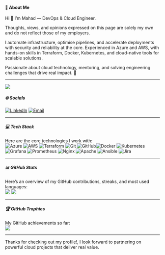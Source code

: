 #### 💫 About Me  

Hi 👋 I’m Mahad — DevOps & Cloud Engineer.

Thoughts, views, and opinions expressed on this page are solely my own and do not reflect those of my employers.

I automate infrastructure, optimise pipelines, and accelerate deployments with security and reliability at the core. Experienced in Azure and AWS, with hands-on skills in Terraform, Docker, Kubernetes, and cloud-native tools for scalable solutions.

Passionate about cloud technology, mentoring, and solving engineering challenges that drive real impact. 🧠  
  
---

![](https://komarev.com/ghpvc/?username=tecknosap&label=Profile+Views)

##### 🌐 Socials  
[![LinkedIn](https://img.shields.io/badge/LinkedIn-%230077B5.svg?logo=linkedin&logoColor=white)](https://linkedin.com/in/mahadmohamed05) [![Email](https://img.shields.io/badge/Email-D14836?logo=gmail&logoColor=white)](mailto:mahad@gocloudops.co.uk)  

---

##### 💻 Tech Stack  
Here are the core technologies I work with:  
![Azure](https://img.shields.io/badge/azure-%230072C6.svg?style=for-the-badge&logo=microsoftazure&logoColor=white) ![AWS](https://img.shields.io/badge/AWS-%23FF9900.svg?style=for-the-badge&logo=amazon-aws&logoColor=white)  ![Terraform](https://img.shields.io/badge/terraform-%235835CC.svg?style=for-the-badge&logo=terraform&logoColor=white)  ![Git](https://img.shields.io/badge/git-%23F05033.svg?style=for-the-badge&logo=git&logoColor=white) ![GitHub](https://img.shields.io/badge/github-%23121011.svg?style=for-the-badge&logo=github&logoColor=white)![Docker](https://img.shields.io/badge/docker-%230db7ed.svg?style=for-the-badge&logo=docker&logoColor=white) ![Kubernetes](https://img.shields.io/badge/kubernetes-%23326ce5.svg?style=for-the-badge&logo=kubernetes&logoColor=white) ![Grafana](https://img.shields.io/badge/grafana-%23F46800.svg?style=for-the-badge&logo=grafana&logoColor=white)  ![Prometheus](https://img.shields.io/badge/Prometheus-E6522C?style=for-the-badge&logo=Prometheus&logoColor=white) ![Nginx](https://img.shields.io/badge/nginx-%23009639.svg?style=for-the-badge&logo=nginx&logoColor=white) ![Apache](https://img.shields.io/badge/apache-%23D42029.svg?style=for-the-badge&logo=apache&logoColor=white)  ![Ansible](https://img.shields.io/badge/ansible-%231A1918.svg?style=for-the-badge&logo=ansible&logoColor=white)   ![Jira](https://img.shields.io/badge/jira-%230A0FFF.svg?style=for-the-badge&logo=jira&logoColor=white) 

---

##### 📊 GitHub Stats  
Here’s an overview of my GitHub contributions, streaks, and most used languages:  
![](https://github-readme-stats.vercel.app/api?username=tecknosap&theme=dark&hide_border=false&include_all_commits=true&count_private=true)  ![](https://nirzak-streak-stats.vercel.app/?user=tecknosap&theme=dark&hide_border=false) 

---

##### 🏆 GitHub Trophies  
My GitHub achievements so far:  
![](https://github-profile-trophy.vercel.app/?username=tecknosap&theme=radical&no-frame=false&no-bg=false&margin-w=4)  

---  


Thanks for checking out my profile!, I look forward to partnering on powerful cloud projects that deliver real value.

